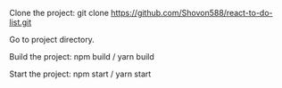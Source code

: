 Clone the project:
git clone https://github.com/Shovon588/react-to-do-list.git


Go to project directory.


Build the project:
npm build / yarn build


Start the project:
npm start / yarn start